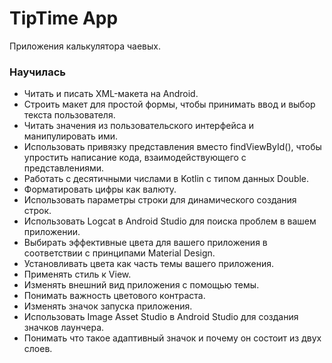 # TipTime App

Приложения калькулятора чаевых.

### Научилась
- Читать и писать XML-макета на Android.
- Строить макет для простой формы, чтобы принимать ввод и выбор текста пользователя.
- Читать значения из пользовательского интерфейса и манипулировать ими.
- Использовать привязку представления вместо findViewById(), чтобы упростить написание кода, взаимодействующего с представлениями.
- Работать с десятичными числами в Kotlin с типом данных Double.
- Форматировать цифры как валюту.
- Использовать параметры строки для динамического создания строк.
- Использовать Logcat в Android Studio для поиска проблем в вашем приложении.
- Выбирать эффективные цвета для вашего приложения в соответствии с принципами Material Design.
- Установливать цвета как часть темы вашего приложения.
- Применять стиль к View.
- Изменять внешний вид приложения с помощью темы.
- Понимать важность цветового контраста.
- Изменять значок запуска приложения.
- Использовать Image Asset Studio в Android Studio для создания значков лаунчера.
- Понимать что такое адаптивный значок и почему он состоит из двух слоев.
